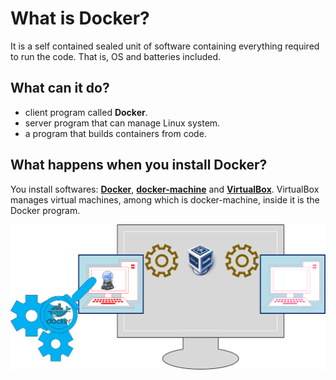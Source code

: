 # What is Docker?
It is a self contained sealed unit of software containing everything required to run the code. That is, OS and batteries included.

## What can it do?
- client program called **Docker**.
- server program that can manage Linux system.
- a program that builds containers from code.

## What happens when you install Docker?

You install softwares: [**Docker**](https://www.docker.com/), [**docker-machine**](https://github.com/docker/machine) and [**VirtualBox**](https://www.virtualbox.org/). VirtualBox manages virtual machines, among which is docker-machine, inside it is the Docker program.

![What is Docker?](images/what_is_docker.png)

